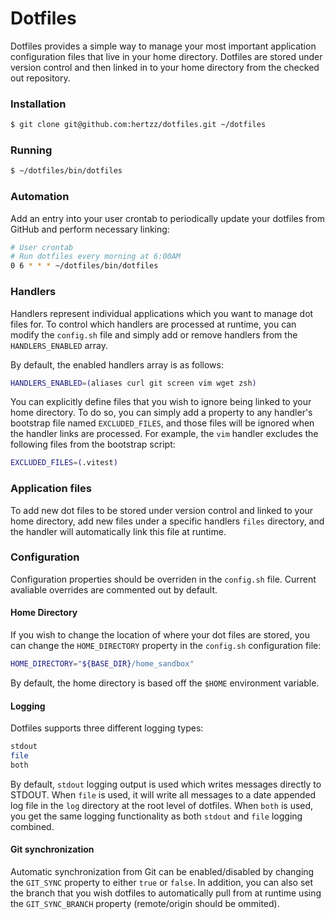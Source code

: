 # Dotfiles

Dotfiles provides a simple way to manage your most important application configuration files that live in your home directory. Dotfiles are stored under version control and then linked in to your home directory from the checked out repository.

### Installation
```bash
$ git clone git@github.com:hertzz/dotfiles.git ~/dotfiles
```

### Running
```bash
$ ~/dotfiles/bin/dotfiles
```

### Automation
Add an entry into your user crontab to periodically update your dotfiles from GitHub and perform necessary linking:
```bash
# User crontab
# Run dotfiles every morning at 6:00AM
0 6 * * * ~/dotfiles/bin/dotfiles
```

### Handlers
Handlers represent individual applications which you want to manage dot files for.  To control which handlers are processed at runtime, you can modify the `config.sh` file and simply add or remove handlers from the `HANDLERS_ENABLED` array.

By default, the enabled handlers array is as follows:
```bash
HANDLERS_ENABLED=(aliases curl git screen vim wget zsh)
```

You can explicitly define files that you wish to ignore being linked to your home directory. To do so, you can simply add a property to any handler's bootstrap file named `EXCLUDED_FILES`, and those files will be ignored when the handler links are processed. For example, the `vim` handler excludes the following files from the bootstrap script:
```bash
EXCLUDED_FILES=(.vitest)
```

### Application files
To add new dot files to be stored under version control and linked to your home directory, add new files under a specific handlers `files` directory, and the handler will automatically link this file at runtime.

### Configuration

Configuration properties should be overriden in the `config.sh` file. Current avaliable overrides are commented out by default.

#### Home Directory
If you wish to change the location of where your dot files are stored, you can change the `HOME_DIRECTORY` property in the `config.sh` configuration file:
```bash
HOME_DIRECTORY="${BASE_DIR}/home_sandbox"
```
By default, the home directory is based off the `$HOME` environment variable.

#### Logging
Dotfiles supports three different logging types:
```bash
stdout
file
both
```

By default, `stdout` logging output is used which writes messages directly to STDOUT. When `file` is used, it will write all messages to a date appended log file in the `log` directory at the root level of dotfiles. When `both` is used, you get the same logging functionality as both `stdout` and `file` logging combined.

#### Git synchronization
Automatic synchronization from Git can be enabled/disabled by changing the `GIT_SYNC` property to either `true` or `false`.
In addition, you can also set the branch that you wish dotfiles to automatically pull from at runtime using the `GIT_SYNC_BRANCH` property (remote/origin should be ommited).
